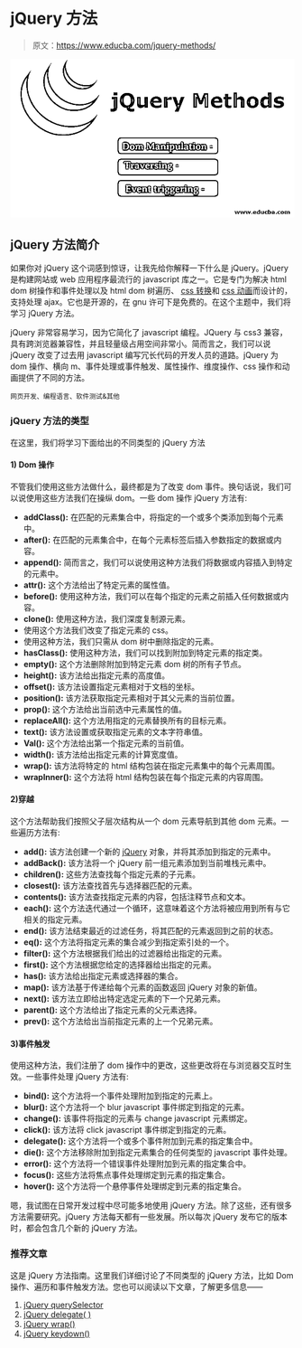 # jQuery 方法

> 原文：<https://www.educba.com/jquery-methods/>

![jQuery Methods](img/7105db8aa4a38c8068b8aaac224dc7d9.png)



## jQuery 方法简介

如果你对 jQuery 这个词感到惊讶，让我先给你解释一下什么是 jQuery。jQuery 是构建网站或 web 应用程序最流行的 javascript 库之一。它是专门为解决 html dom 树操作和事件处理以及 html dom 树遍历、 [css 转换](https://www.educba.com/css-transition-effects/)和 [css 动画](https://www.educba.com/css-animation-transition/)而设计的，支持处理 ajax。它也是开源的，在 gnu 许可下是免费的。在这个主题中，我们将学习 jQuery 方法。

jQuery 非常容易学习，因为它简化了 javascript 编程。JQuery 与 css3 兼容，具有跨浏览器兼容性，并且轻量级占用空间非常小。简而言之，我们可以说 jQuery 改变了过去用 javascript 编写冗长代码的开发人员的道路。jQuery 为 dom 操作、横向 m、事件处理或事件触发、属性操作、维度操作、css 操作和动画提供了不同的方法。

<small>网页开发、编程语言、软件测试&其他</small>

### jQuery 方法的类型

在这里，我们将学习下面给出的不同类型的 jQuery 方法

#### 1) Dom 操作

不管我们使用这些方法做什么，最终都是为了改变 dom 事件。换句话说，我们可以说使用这些方法我们在操纵 dom。一些 dom 操作 jQuery 方法有:

*   **addClass():** 在匹配的元素集合中，将指定的一个或多个类添加到每个元素中。
*   **after():** 在匹配的元素集合中，在每个元素标签后插入参数指定的数据或内容。
*   **append():** 简而言之，我们可以说使用这种方法我们将数据或内容插入到特定的元素中。
*   **attr():** 这个方法给出了特定元素的属性值。
*   **before():** 使用这种方法，我们可以在每个指定的元素之前插入任何数据或内容。
*   **clone():** 使用这种方法，我们深度复制源元素。
*   使用这个方法我们改变了指定元素的 css。
*   使用这种方法，我们只需从 dom 树中删除指定的元素。
*   **hasClass():** 使用这种方法，我们可以找到附加到特定元素的指定类。
*   **empty():** 这个方法删除附加到特定元素 dom 树的所有子节点。
*   **height():** 该方法给出指定元素的高度值。
*   **offset():** 该方法设置指定元素相对于文档的坐标。
*   **position():** 该方法获取指定元素相对于其父元素的当前位置。
*   **prop():** 这个方法给出当前选中元素属性的值。
*   **replaceAll():** 这个方法用指定的元素替换所有的目标元素。
*   **text():** 该方法设置或获取指定元素的文本字符串值。
*   **Val():** 这个方法给出第一个指定元素的当前值。
*   **width():** 该方法给出指定元素的计算宽度值。
*   **wrap():** 该方法将特定的 html 结构包装在指定元素集中的每个元素周围。
*   **wrapInner():** 这个方法将 html 结构包装在每个指定元素的内容周围。

#### 2)穿越

这个方法帮助我们按照父子层次结构从一个 dom 元素导航到其他 dom 元素。一些遍历方法有:

*   **add():** 该方法创建一个新的 [jQuery](https://www.educba.com/what-is-jquery/) 对象，并将其添加到指定的元素中。
*   **addBack():** 该方法将一个 jQuery 前一组元素添加到当前堆栈元素中。
*   **children():** 这些方法查找每个指定元素的子元素。
*   **closest():** 该方法查找首先与选择器匹配的元素。
*   **contents():** 该方法查找指定元素的内容，包括注释节点和文本。
*   **each():** 这个方法迭代通过一个循环，这意味着这个方法将被应用到所有与它相关的指定元素。
*   **end():** 该方法结束最近的过滤任务，将其匹配的元素返回到之前的状态。
*   **eq():** 这个方法将指定元素的集合减少到指定索引处的一个。
*   **filter():** 这个方法根据我们给出的过滤器给出指定的元素。
*   **first():** 这个方法根据您给定的选择器给出指定的元素。
*   **has():** 该方法给出指定元素或选择器的集合。
*   **map():** 该方法基于传递给每个元素的函数返回 jQuery 对象的新值。
*   **next():** 该方法立即给出特定选定元素的下一个兄弟元素。
*   **parent():** 这个方法给出了指定元素的父元素选择。
*   **prev():** 这个方法给出当前指定元素的上一个兄弟元素。

#### 3)事件触发

使用这种方法，我们注册了 dom 操作中的更改，这些更改将在与浏览器交互时生效。一些事件处理 jQuery 方法有:

*   **bind():** 这个方法将一个事件处理附加到指定的元素上。
*   **blur():** 这个方法将一个 blur javascript 事件绑定到指定的元素。
*   **change():** 该事件将指定的元素与 change javascript 元素绑定。
*   **click():** 该方法将 click javascript 事件绑定到指定的元素。
*   **delegate():** 这个方法将一个或多个事件附加到元素的指定集合中。
*   **die():** 这个方法移除附加到指定元素集合的任何类型的 javascript 事件处理。
*   **error():** 这个方法将一个错误事件处理附加到元素的指定集合中。
*   **focus():** 这些方法将焦点事件处理绑定到元素的指定集合。
*   **hover():** 这个方法将一个悬停事件处理绑定到元素的指定集合。

嗯，我试图在日常开发过程中尽可能多地使用 jQuery 方法。除了这些，还有很多方法需要研究。jQuery 方法每天都有一些发展。所以每次 jQuery 发布它的版本时，都会包含几个新的 jQuery 方法。

### 推荐文章

这是 jQuery 方法指南。这里我们详细讨论了不同类型的 jQuery 方法，比如 Dom 操作、遍历和事件触发方法。您也可以阅读以下文章，了解更多信息——

1.  [jQuery querySelector](https://www.educba.com/jquery-queryselector/)
2.  [jQuery delegate( )](https://www.educba.com/jquery-delegate/)
3.  [jQuery wrap()](https://www.educba.com/jquery-wrap/)
4.  [jQuery keydown()](https://www.educba.com/jquery-keydown/)






